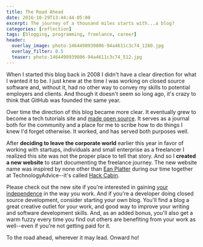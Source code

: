 ```yaml
---
title: The Road Ahead
date: 2016-10-29T13:44:44-05:00
excerpt: The journey of a thousand miles starts with...a blog?
categories: [reflection]
tags: [blogging, programming, freelance, career]
header:
  overlay_image: photo-1464498939806-94a4611c3c74_1280.jpg
  overlay_filter: 0.5
  teaser: photo-1464498939806-94a4611c3c74_512.jpg
---
```


When I started this blog back in 2008 I didn't have a clear direction for what I wanted it to be. I just knew at the time I was working on closed source software and, without it, had no other way to convey my skills to potential employers and clients. And though it doesn't seem so long ago, it's crazy to think that GitHub was founded the same year.

Over time the direction of this blog became more clear. It eventually grew to become a tech tutorials site and [made open source](https://github.com/jhabdas/habd.as). It serves as a journal both for the community and a place for me to scribe how to do things I knew I'd forget otherwise. It worked, and has served both purposes well.

After **deciding to leave the corporate world** earlier this year in favor of working with startups, individuals and small enterprise as a freelancer I realized this site was not the proper place to tell that story. And so I **created a new website** to start documenting the freelance journey. The new website name was inspired by none other than [Ean Platter](https://github.com/eanplatter) during our time together at TechnologyAdvice--it's called [Hack Cabin](http://hackcabin.com).

Please check out the new site if you're interested in gaining [your independence](https://medium.com/@andco_26266/welcome-to-your-independence-the-go-to-guide-for-freelancers-7b1f405f5aee) in the way you work. And if you're a developer doing closed source development, consider starting your own blog. You'll find a blog a great creative outlet for your work, and good way to improve your writing and software development skills. And, as an added bonus, you'll also get a warm fuzzy every time you find out others are benefiting from your work as well--even if you're not getting paid for it.

To the road ahead, wherever it may lead. Onward ho!
